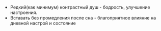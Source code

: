 - Редкий(как минимум) контрастный душ - бодрость, улучшение настроения.
- Вставать без промедления после сна - благоприятное влияние на дневной настрой и состояние
